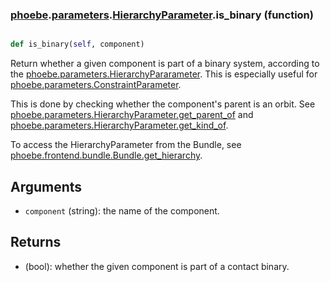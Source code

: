 ### [phoebe](phoebe.md).[parameters](phoebe.parameters.md).[HierarchyParameter](phoebe.parameters.HierarchyParameter.md).is_binary (function)


```py

def is_binary(self, component)

```



Return whether a given component is part of a binary system,
according to the [phoebe.parameters.HierarchyPararameter](phoebe.parameters.HierarchyPararameter.md).
This is especially useful for [phoebe.parameters.ConstraintParameter](phoebe.parameters.ConstraintParameter.md).

This is done by checking whether the component's parent is an orbit.
See [phoebe.parameters.HierarchyParameter.get_parent_of](phoebe.parameters.HierarchyParameter.get_parent_of.md) and
[phoebe.parameters.HierarchyParameter.get_kind_of](phoebe.parameters.HierarchyParameter.get_kind_of.md).

To access the HierarchyParameter from the Bundle, see
 [phoebe.frontend.bundle.Bundle.get_hierarchy](phoebe.frontend.bundle.Bundle.get_hierarchy.md).

Arguments
----------
* `component` (string): the name of the component.

Returns
--------
* (bool): whether the given component is part of a contact binary.

